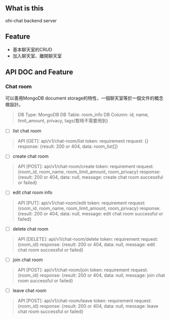 ## What is this
ohi-chat backend server

## Feature
- 基本聊天室的CRUD
- 加入聊天室、離開聊天室

## API DOC and Feature
### Chat room
可以善用MongoDB document storage的特性，一個聊天室等於一個文件的概念做設計。
> DB Type: MongoDB
> DB Table: room_info
> DB Column: id, name, limit_amount, privacy, tags(暫時不需要用到)
- [ ] list chat room
> API [GET]: api/v1/chat-room/list
> token: requirement
> request: {}
> response: {result: 200 or 404, data: room_list[]}
- [ ] create chat room
> API [POST]: api/v1/chat-room/create
> token: requirement
> request: {room_id, room_name, room_limit_amount, room_privacy}
> response: {result: 200 or 404, data: null, message: create chat room successful or failed}
- [ ] edit chat room info
> API [PUT]: api/v1/chat-room/edit
> token: requirement
> request: {room_id, room_name, room_limit_amount, room_privacy}
> response: {result: 200 or 404, data: null, message: edit chat room successful or failed}
- [ ] delete chat room
> API [DELETE]: api/v1/chat-room/delete
> token: requirement
> request: {room_id}
> response: {result: 200 or 404, data: null, message: edit chat room successful or failed}
- [ ] join chat room
> API [POST]: api/v1/chat-room/join
> token: requirement
> request: {room_id}
> response: {result: 200 or 404, data: null, message: join chat room successful or failed}
- [ ] leave chat room
> API [POST]: api/v1/chat-room/leave
> token: requirement
> request: {room_id}
> response: {result: 200 or 404, data: null, message: leave chat room successful or failed}